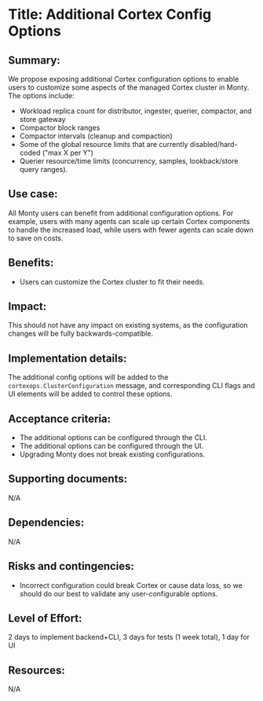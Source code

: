 # Title: Additional Cortex Config Options

## Summary:
We propose exposing additional Cortex configuration options to enable users to customize some aspects of the managed Cortex cluster in Monty.
The options include:
- Workload replica count for distributor, ingester, querier, compactor, and store gateway
- Compactor block ranges
- Compactor intervals (cleanup and compaction)
- Some of the global resource limits that are currently disabled/hard-coded ("max X per Y")
- Querier resource/time limits (concurrency, samples, lookback/store query ranges).

## Use case:
All Monty users can benefit from additional configuration options. For example, users with many agents can scale up certain Cortex components to handle the increased load, while users with fewer agents can scale down to save on costs.

## Benefits:
- Users can customize the Cortex cluster to fit their needs.

## Impact:
This should not have any impact on existing systems, as the configuration changes will be fully backwards-compatible.

## Implementation details:
The additional config options will be added to the `cortexops.ClusterConfiguration` message, and corresponding CLI flags and UI elements will be added to control these options.

## Acceptance criteria:
- The additional options can be configured through the CLI.
- The additional options can be configured through the UI.
- Upgrading Monty does not break existing configurations.

## Supporting documents:
N/A

## Dependencies:
N/A

## Risks and contingencies:
- Incorrect configuration could break Cortex or cause data loss, so we should do our best to validate any user-configurable options.

## Level of Effort:
2 days to implement backend+CLI, 3 days for tests (1 week total), 1 day for UI

## Resources:
N/A
